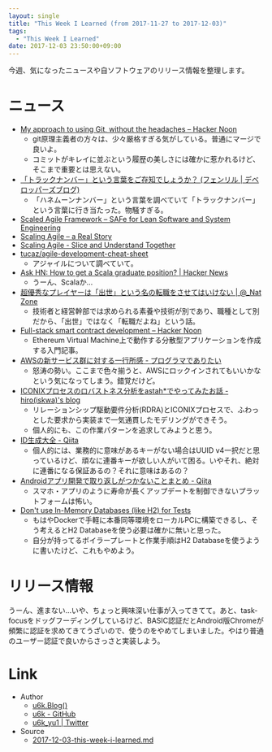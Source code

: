 ```yaml
---
layout: single
title: "This Week I Learned (from 2017-11-27 to 2017-12-03)"
tags:
  - "This Week I Learned"
date: 2017-12-03 23:50:00+09:00
---
```


今週、気になったニュースや自ソフトウェアのリリース情報を整理します。

# ニュース

- [My approach to using Git, without the headaches – Hacker Noon](https://hackernoon.com/my-approach-to-using-git-without-the-headaches-6926df5af0c7)
    - git原理主義者の方々は、少々厳格すぎる気がしている。普通にマージで良いよ。
    - コミットがキレイに並ぶという履歴の美しさには確かに惹かれるけど、そこまで重要とは思えない。
- [「トラックナンバー」という言葉をご存知でしょうか？ (フェンリル \| デベロッパーズブログ)](https://blog.fenrir-inc.com/jp/2013/02/trucknumber.html)
    - 「ハネムーンナンバー」という言葉を調べていて「トラックナンバー」という言葉に行き当たった。物騒すぎる。
- [Scaled Agile Framework – SAFe for Lean Software and System Engineering](http://jp4.scaledagileframework.com/)
- [Scaling Agile – a Real Story](https://www.infoq.com/articles/making-scaling-agile-work-1)
- [Scaling Agile - Slice and Understand Together](https://www.infoq.com/articles/making-scaling-agile-work-2)
- [tucaz/agile-development-cheat-sheet](https://github.com/tucaz/agile-development-cheat-sheet/blob/master/README.md)
    - アジャイルについて調べていて。
- [Ask HN: How to get a Scala graduate position? \| Hacker News](https://news.ycombinator.com/item?id=15777514)
    - うーん、Scalaか…
- [超優秀なプレイヤーは「出世」という名の転職をさせてはいけない \| @_Nat Zone](https://www.sakimura.org/2017/11/4048/)
    - 技術者と経営幹部では求められる素養や技術が別であり、職種として別だから、「出世」ではなく「転職だよね」という話。
- [Full-stack smart contract development – Hacker Noon](https://hackernoon.com/full-stack-smart-contract-development-fccdfe5176ce)
    - Ethereum Virtual Machine上で動作する分散型アプリケーションを作成する入門記事。
- [AWSの新サービス群に対する一行所感 - プログラマでありたい](http://blog.takuros.net/entry/2017/11/30/111342)
    - 怒涛の勢い。ここまで色々揃うと、AWSにロックインされてもいいかなという気になってしまう。錯覚だけど。
- [ICONIXプロセスのロバストネス分析をastah*でやってみたお話 - hiro(iskwa)'s blog](http://hiroi.hateblo.jp/entry/2017/12/01/123036)
    - リレーションシップ駆動要件分析(RDRA)とICONIXプロセスで、ふわっとした要求から実装まで一気通貫したモデリングができそう。
    - 個人的にも、この作業パターンを追求してみようと思う。
- [ID生成大全 - Qiita](https://qiita.com/kawasima/items/6b0f47a60c9cb5ffb5c4)
    - 個人的には、業務的に意味があるキーがない場合はUUID v4一択だと思っているけど、頑なに連番キーが欲しい人がいて困る。いやそれ、絶対に連番になる保証あるの？それに意味はあるの？
- [Androidアプリ開発で取り返しがつかないことまとめ - Qiita](https://qiita.com/ryo_mm2d/items/6da55b7801863562e7b3)
    - スマホ・アプリのように寿命が長くアップデートを制御できないプラットフォームは怖い。
- [Don't use In-Memory Databases (like H2) for Tests](https://blog.philipphauer.de/dont-use-in-memory-databases-tests-h2/)
    - もはやDockerで手軽に本番同等環境をローカルPCに構築できるし、そう考えるとH2 Databaseを使う必要は確かに無いと思った。
    - 自分が持ってるボイラープレートと作業手順はH2 Databaseを使うように書いたけど、これもやめよう。

# リリース情報

うーん、進まない…いや、ちょっと興味深い仕事が入ってきてて。あと、task-focusをドッグフーディングしているけど、BASIC認証だとAndroid版Chromeが頻繁に認証を求めてきてうざいので、使うのをやめてしまいました。やはり普通のユーザー認証で良いからさっさと実装しよう。

# Link

- Author
    - [u6k.Blog()](https://blog.u6k.me/)
    - [u6k - GitHub](https://github.com/u6k)
    - [u6k_yu1 \| Twitter](https://twitter.com/u6k_yu1)
- Source
    - [2017-12-03-this-week-i-learned.md](https://github.com/u6k/blog/blob/master/_posts/2017-12-03-this-week-i-learned.md)

